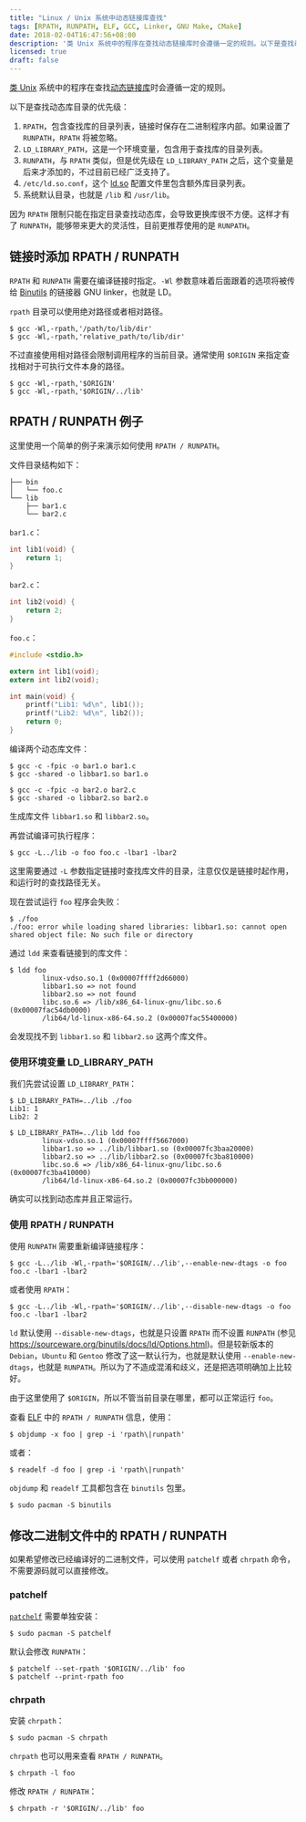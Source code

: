 ```yaml
---
title: "Linux / Unix 系统中动态链接库查找"
tags: [RPATH, RUNPATH, ELF, GCC, Linker, GNU Make, CMake]
date: 2018-02-04T16:47:56+08:00
description: '类 Unix 系统中的程序在查找动态链接库时会遵循一定的规则。以下是查找动态库目录的优先级:'
licensed: true
draft: false
---
```


[类 Unix](https://en.wikipedia.org/wiki/Unix-like)
系统中的程序在查找[动态链接库](https://en.wikipedia.org/wiki/Dynamic_loading)时会遵循一定的规则。

以下是查找动态库目录的优先级：

1. `RPATH`，包含查找库的目录列表，链接时保存在二进制程序内部。如果设置了
   `RUNPATH`，`RPATH` 将被忽略。
2. `LD_LIBRARY_PATH`，这是一个环境变量，包含用于查找库的目录列表。
3. `RUNPATH`，与 `RPATH` 类似，但是优先级在 `LD_LIBRARY_PATH`
   之后，这个变量是后来才添加的，不过目前已经广泛支持了。
4. `/etc/ld.so.conf`，这个
   [ld.so](http://man7.org/linux/man-pages/man8/ld.so.8.html)
   配置文件里包含额外库目录列表。
5. 系统默认目录，也就是 `/lib` 和 `/usr/lib`。

因为 `RPATH` 限制只能在指定目录查找动态库，会导致更换库很不方便。这样才有了
`RUNPATH`，能够带来更大的灵活性，目前更推荐使用的是
`RUNPATH`。


## 链接时添加 RPATH / RUNPATH

`RPATH` 和 `RUNPATH` 需要在编译链接时指定。`-Wl`
参数意味着后面跟着的选项将被传给
[Binutils](https://www.gnu.org/software/binutils/)
的链接器 GNU linker，也就是 LD。

`rpath` 目录可以使用绝对路径或者相对路径。

```shell
$ gcc -Wl,-rpath,'/path/to/lib/dir'
$ gcc -Wl,-rpath,'relative_path/to/lib/dir'
```

不过直接使用相对路径会限制调用程序的当前目录。通常使用 `$ORIGIN`
来指定查找相对于可执行文件本身的路径。

```shell
$ gcc -Wl,-rpath,'$ORIGIN'
$ gcc -Wl,-rpath,'$ORIGIN/../lib'
```


## RPATH / RUNPATH 例子

这里使用一个简单的例子来演示如何使用 `RPATH / RUNPATH`。

文件目录结构如下：

```
├── bin
│   └── foo.c
└── lib
    ├── bar1.c
    └── bar2.c
```

`bar1.c`：

```c
int lib1(void) {
    return 1;
}
```

`bar2.c`：

```c
int lib2(void) {
    return 2;
}
```

`foo.c`：

```c
#include <stdio.h>

extern int lib1(void);
extern int lib2(void);

int main(void) {
    printf("Lib1: %d\n", lib1());
    printf("Lib2: %d\n", lib2());
    return 0;
}
```

编译两个动态库文件：

```shell
$ gcc -c -fpic -o bar1.o bar1.c
$ gcc -shared -o libbar1.so bar1.o

$ gcc -c -fpic -o bar2.o bar2.c
$ gcc -shared -o libbar2.so bar2.o
```

生成库文件 `libbar1.so` 和 `libbar2.so`。

再尝试编译可执行程序：

```shell
$ gcc -L../lib -o foo foo.c -lbar1 -lbar2
```

这里需要通过 `-L` 参数指定链接时查找库文件的目录，注意仅仅是链接时起作用，和运行时的查找路径无关。

现在尝试运行 `foo` 程序会失败：

```shell
$ ./foo
./foo: error while loading shared libraries: libbar1.so: cannot open shared object file: No such file or directory
```

通过 `ldd` 来查看链接到的库文件：

```shell
$ ldd foo
        linux-vdso.so.1 (0x00007ffff2d66000)
        libbar1.so => not found
        libbar2.so => not found
        libc.so.6 => /lib/x86_64-linux-gnu/libc.so.6 (0x00007fac54db0000)
        /lib64/ld-linux-x86-64.so.2 (0x00007fac55400000)
```

会发现找不到 `libbar1.so` 和 `libbar2.so` 这两个库文件。


### 使用环境变量 LD\_LIBRARY\_PATH

我们先尝试设置 `LD_LIBRARY_PATH`：

```shell
$ LD_LIBRARY_PATH=../lib ./foo
Lib1: 1
Lib2: 2

$ LD_LIBRARY_PATH=../lib ldd foo
        linux-vdso.so.1 (0x00007ffff5667000)
        libbar1.so => ../lib/libbar1.so (0x00007fc3baa20000)
        libbar2.so => ../lib/libbar2.so (0x00007fc3ba810000)
        libc.so.6 => /lib/x86_64-linux-gnu/libc.so.6 (0x00007fc3ba410000)
        /lib64/ld-linux-x86-64.so.2 (0x00007fc3bb000000)
```

确实可以找到动态库并且正常运行。


### 使用 RPATH / RUNPATH

使用 `RUNPATH` 需要重新编译链接程序：

```shell
$ gcc -L../lib -Wl,-rpath='$ORIGIN/../lib',--enable-new-dtags -o foo foo.c -lbar1 -lbar2
```

或者使用 `RPATH`：

```shell
$ gcc -L../lib -Wl,-rpath='$ORIGIN/../lib',--disable-new-dtags -o foo foo.c -lbar1 -lbar2
```

`ld` 默认使用 `--disable-new-dtags`，也就是只设置 `RPATH`
而不设置 `RUNPATH` (参见
<https://sourceware.org/binutils/docs/ld/Options.html>)。但是较新版本的
`Debian`，`Ubuntu` 和 `Gentoo` 修改了这一默认行为，也就是默认使用
`--enable-new-dtags`，也就是
`RUNPATH`。所以为了不造成混淆和歧义，还是把选项明确加上比较好。

由于这里使用了 `$ORIGIN`，所以不管当前目录在哪里，都可以正常运行 `foo`。

查看
[ELF](https://en.wikipedia.org/wiki/Executable_and_Linkable_Format)
中的 `RPATH / RUNPATH` 信息，使用：

```shell
$ objdump -x foo | grep -i 'rpath\|runpath'
```

或者：

```shell
$ readelf -d foo | grep -i 'rpath\|runpath'
```

`objdump` 和 `readelf` 工具都包含在 `binutils` 包里。

```shell
$ sudo pacman -S binutils
```


## 修改二进制文件中的 RPATH / RUNPATH

如果希望修改已经编译好的二进制文件，可以使用 `patchelf`
或者 `chrpath` 命令，不需要源码就可以直接修改。


### patchelf

[`patchelf`](https://github.com/NixOS/patchelf) 需要单独安装：

```shell
$ sudo pacman -S patchelf
```

默认会修改 `RUNPATH`：

```shell
$ patchelf --set-rpath '$ORIGIN/../lib' foo
$ patchelf --print-rpath foo
```


### chrpath

安装 `chrpath`：

```shell
$ sudo pacman -S chrpath
```

`chrpath` 也可以用来查看 `RPATH / RUNPATH`。

```shell
$ chrpath -l foo
```

修改 `RPATH / RUNPATH`：

```shell
$ chrpath -r '$ORIGIN/../lib' foo
```
